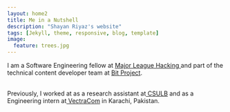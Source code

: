 ```yaml
---
layout: home2
title: Me in a Nutshell
description: "Shayan Riyaz's website"
tags: [Jekyll, theme, responsive, blog, template]
image:
  feature: trees.jpg
---
```


I am a Software Engineering fellow at <a href="https://fellowship.mlh.io/" target="_blank">Major League Hacking </a> 
and part  of the technical content developer team at <a href="https://www.bitproject.org/" target="_blank">Bit Project</a>.

<br />
Previously, I worked at as a research assistant at<a href="http://web.csulb.edu/~edemirca/hprl.html" target="_blank"> CSULB</a>
and as a Engineering intern at<a href="https://www.vectracom.com/" target="_blank"> VectraCom</a> in Karachi, Pakistan.

<br />



